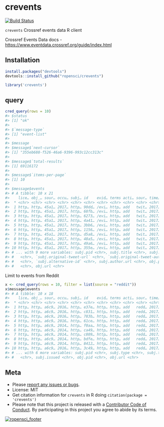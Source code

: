 crevents
========



[![Build Status](https://travis-ci.org/ropensci/crevents.svg?branch=master)](https://travis-ci.org/ropensci/crevents)

`crevents`  Crossref events data R client

Crossref Events Data docs - <https://www.eventdata.crossref.org/guide/index.html>

## Installation


```r
install.packages("devtools")
devtools::install_github("ropensci/crevents")
```


```r
library('crevents')
```

## query


```r
cred_query(rows = 10)
#> $status
#> [1] "ok"
#>
#> $`message-type`
#> [1] "event-list"
#>
#> $message
#> $message$`next-cursor`
#> [1] "355eb688-f526-46a6-9396-993c12cc313c"
#>
#> $message$`total-results`
#> [1] 69116172
#>
#> $message$`items-per-page`
#> [1] 10
#>
#> $message$events
#> # A tibble: 10 x 21
#>    lice… obj_… sour… occu… subj… id    evid… terms acti… sour… time… rela…
#>  * <chr> <chr> <chr> <chr> <chr> <chr> <chr> <chr> <chr> <chr> <chr> <chr>
#>  1 http… http… 45a1… 2017… http… 90dd… /evi… http… add   twit… 2017… disc…
#>  2 http… http… 45a1… 2017… http… 68fb… /evi… http… add   twit… 2017… disc…
#>  3 http… http… 45a1… 2017… http… 6273… /evi… http… add   twit… 2017… disc…
#>  4 http… http… 45a1… 2017… http… 4a41… /evi… http… add   twit… 2017… disc…
#>  5 http… http… 45a1… 2017… http… 3bb6… /evi… http… add   twit… 2017… disc…
#>  6 http… http… 45a1… 2017… http… 1156… /evi… http… add   twit… 2017… disc…
#>  7 http… http… 45a1… 2017… http… d5a8… /evi… http… add   twit… 2017… disc…
#>  8 http… http… 45a1… 2017… http… 48a5… /evi… http… add   twit… 2017… disc…
#>  9 http… http… 45a1… 2017… http… 49a6… /evi… http… add   twit… 2017… disc…
#> 10 http… http… 45a1… 2017… http… 355e… /evi… http… add   twit… 2017… disc…
#> # ... with 9 more variables: subj.pid <chr>, subj.title <chr>, subj.issued
#> #   <chr>, `subj.original-tweet-url` <chr>, `subj.original-tweet-author`
#> #   <chr>, `subj.alternative-id` <chr>, subj.author.url <chr>, obj.pid
#> #   <chr>, obj.url <chr>
```

Limit to events from Reddit


```r
x <- cred_query(rows = 10, filter = list(source = "reddit"))
x$message$events
#> # A tibble: 10 x 18
#>    lice… obj_… sour… occu… subj… id    evid… terms acti… sour… time… rela…
#>  * <chr> <chr> <chr> <chr> <chr> <chr> <chr> <chr> <chr> <chr> <chr> <chr>
#>  1 http… http… a6c9… 2016… http… e37e… http… http… add   redd… 2017… disc…
#>  2 http… http… a6c9… 2016… http… c831… http… http… add   redd… 2017… disc…
#>  3 http… http… a6c9… 2016… http… 783b… http… http… add   redd… 2017… disc…
#>  4 http… http… a6c9… 2016… http… 61ce… http… http… add   redd… 2017… disc…
#>  5 http… http… a6c9… 2014… http… f0aa… http… http… add   redd… 2017… disc…
#>  6 http… http… a6c9… 2014… http… ca49… http… http… add   redd… 2017… disc…
#>  7 http… http… a6c9… 2014… http… c809… http… http… add   redd… 2017… disc…
#>  8 http… http… a6c9… 2014… http… bdfe… http… http… add   redd… 2017… disc…
#>  9 http… http… a6c9… 2014… http… 8412… http… http… add   redd… 2017… disc…
#> 10 http… http… a6c9… 2016… http… 3c49… http… http… add   redd… 2017… disc…
#> # ... with 6 more variables: subj.pid <chr>, subj.type <chr>, subj.title
#> #   <chr>, subj.issued <chr>, obj.pid <chr>, obj.url <chr>
```

## Meta

* Please [report any issues or bugs](https://github.com/ropensci/crevents/issues).
* License: MIT
* Get citation information for `crevents` in R doing `citation(package = 'crevents')`
* Please note that this project is released with a [Contributor Code of Conduct](CONDUCT.md). By participating in this project you agree to abide by its terms.

[![ropensci_footer](https://ropensci.org/public_images/github_footer.png)](https://ropensci.org)
